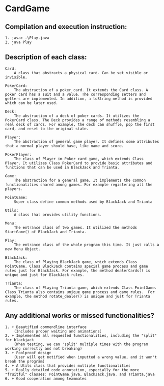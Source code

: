 # CardGame

## Compilation and execution instruction:
    1. javac .\Play.java
    2. java Play


## Description of each class:
    Card:
        A class that abstracts a physical card. Can be set visible or invisible.

    PokerCard:
        The abstraction of a poker card. It extends the Card class. A poker card has a suit and a value. The corresponding setters and getters are implemented. In addition, a toString method is provided which can be later used.

    Deck:
        The abstraction of a deck of poker cards. It utilizes the PokerCard class. The Deck provides a range of methods resembling a real deck of cards. For example, the deck can shuffle, pop the first card, and reset to the original state.
	
    Player:
        The abstraction of general game player. It defines some attributes that a normal player should have, like name and score.

    PokerPlayer:
        The class of Player in Poker card game, which extends Class Player. It utilizes Class PokerCard to provide basic attributes and functions that can be used in BlackJack and Trianta.

    Game:
        The abstraction for a general game. It implements the common functionalities shared among games. For example registering all the players.

    PointGame:
        Super class define common methods used by BlackJack and Trianta

    Utils:
        A class that provides utility functions.

    Menu:
	    The entrance class of two games. It utilized the methods StartGame() of BlackJack and Trianta.
        
    Play:
        The entrance class of the whole program this time. It just calls a new Menu Object.

    BlackJack:
        The class of Playing BlackJack game, which extends Class PointGame. Class BlackJack contains special game process and game rules just for BlackJack. For example, the method dealerCards() is unique and just for BlackJack rules.

    Trianta:
        The class of Playing Trianta game, which extends Class PointGame. Class Trianta also contains unique game process and game rules.  For example, the method rotate_dealer() is unique and just for Trianta rules.


## Any additional works or missed functionalities?
    1. + Beautified commendline interface
        (Includes proper waiting and animations)
    2. + Implemented all requested functionalities, including the "split" for blackjack
        (When testing, we can 'split' multiple times with the program working correctly and not breaking)
    3. + Foolproof design
        (User will get notified when inputted a wrong value, and it won't break the program)
    4. + A Utils class that provides multiple functionalities
    5. + Really detailed code annotation, especially for the more "fruitful" classes: PointGame.java, BlackJack.java, and Trianta.java
    6. + Good cooperation among teammates